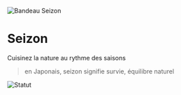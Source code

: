 ![Bandeau Seizon](https://staging.seizon.fr/bandeau.png)

# Seizon
Cuisinez la nature au rythme des saisons

> en Japonais, seizon signifie survie, équilibre naturel 

![Statut](https://github.com/gael-pri/seizon/actions/workflows/staging.yml/badge.svg)
